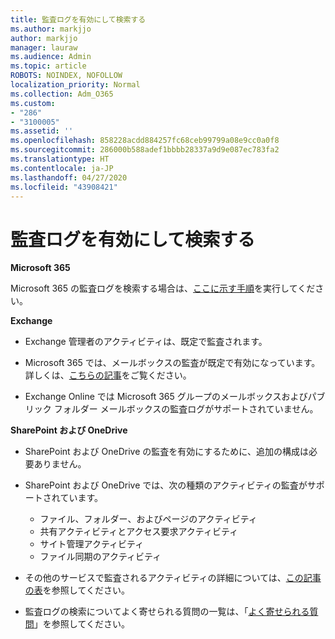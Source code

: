 ```yaml
---
title: 監査ログを有効にして検索する
ms.author: markjjo
author: markjjo
manager: lauraw
ms.audience: Admin
ms.topic: article
ROBOTS: NOINDEX, NOFOLLOW
localization_priority: Normal
ms.collection: Adm_O365
ms.custom:
- "286"
- "3100005"
ms.assetid: ''
ms.openlocfilehash: 858228acdd884257fc68ceb99799a08e9cc0a0f8
ms.sourcegitcommit: 286000b588adef1bbbb28337a9d9e087ec783fa2
ms.translationtype: HT
ms.contentlocale: ja-JP
ms.lasthandoff: 04/27/2020
ms.locfileid: "43908421"
---
```

# <a name="enable-and-search-the-audit-log"></a>監査ログを有効にして検索する

**Microsoft 365**

Microsoft 365 の監査ログを検索する場合は、[ここに示す手順](https://docs.microsoft.com/office365/securitycompliance/search-the-audit-log-in-security-and-compliance#search-the-audit-log)を実行してください。

**Exchange**

- Exchange 管理者のアクティビティは、既定で監査されます。

- Microsoft 365 では、メールボックスの監査が既定で有効になっています。 詳しくは、[こちらの記事](https://docs.microsoft.com/office365/securitycompliance/enable-mailbox-auditing)をご覧ください。

- Exchange Online では Microsoft 365 グループのメールボックスおよびパブリック フォルダー メールボックスの監査ログがサポートされていません。

**SharePoint および OneDrive**

- SharePoint および OneDrive の監査を有効にするために、追加の構成は必要ありません。

- SharePoint および OneDrive では、次の種類のアクティビティの監査がサポートされています。

    - ファイル、フォルダー、およびページのアクティビティ
    - 共有アクティビティとアクセス要求アクティビティ
    - サイト管理アクティビティ
    - ファイル同期のアクティビティ

- その他のサービスで監査されるアクティビティの詳細については、[この記事の表](https://docs.microsoft.com/office365/securitycompliance/search-the-audit-log-in-security-and-compliance#audited-activities)を参照してください。

- 監査ログの検索についてよく寄せられる質問の一覧は、「[よく寄せられる質問](https://docs.microsoft.com/office365/securitycompliance/search-the-audit-log-in-security-and-compliance#frequently-asked-questions)」を参照してください。